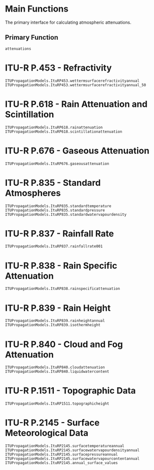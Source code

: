 # Main Functions

The primary interface for calculating atmospheric attenuations.

## Primary Function

```@docs
attenuations
```


# ITU-R P.453 - Refractivity

```@docs
ITUPropagationModels.ItuRP453.wettermsurfacerefractivityannual
ITUPropagationModels.ItuRP453.wettermsurfacerefractivityannual_50
```

# ITU-R P.618 - Rain Attenuation and Scintillation

```@docs
ITUPropagationModels.ItuRP618.rainattenuation
ITUPropagationModels.ItuRP618.scintillationattenuation
```

# ITU-R P.676 - Gaseous Attenuation

```@docs
ITUPropagationModels.ItuRP676.gaseousattenuation
```

# ITU-R P.835 - Standard Atmospheres

```@docs
ITUPropagationModels.ItuRP835.standardtemperature
ITUPropagationModels.ItuRP835.standardpressure
ITUPropagationModels.ItuRP835.standardwatervapourdensity
```

# ITU-R P.837 - Rainfall Rate

```@docs
ITUPropagationModels.ItuRP837.rainfallrate001
```

# ITU-R P.838 - Rain Specific Attenuation

```@docs
ITUPropagationModels.ItuRP838.rainspecificattenuation
```

# ITU-R P.839 - Rain Height

```@docs
ITUPropagationModels.ItuRP839.rainheightannual
ITUPropagationModels.ItuRP839.isothermheight
```

# ITU-R P.840 - Cloud and Fog Attenuation

```@docs
ITUPropagationModels.ItuRP840.cloudattenuation
ITUPropagationModels.ItuRP840.liquidwatercontent
```

# ITU-R P.1511 - Topographic Data

```@docs
ITUPropagationModels.ItuRP1511.topographicheight
```

# ITU-R P.2145 - Surface Meteorological Data

```@docs
ITUPropagationModels.ItuRP2145.surfacetemperatureannual
ITUPropagationModels.ItuRP2145.surfacewatervapourdensityannual
ITUPropagationModels.ItuRP2145.surfacepressureannual
ITUPropagationModels.ItuRP2145.surfacewatervapourcontentannual
ITUPropagationModels.ItuRP2145.annual_surface_values
```